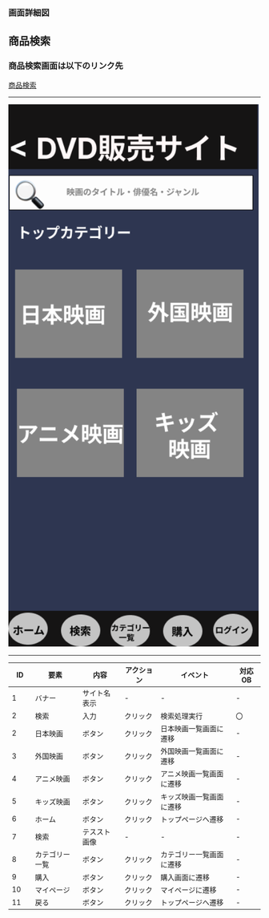 ### 画面詳細図
## 商品検索
### 商品検索画面は以下のリンク先
[商品検索](https://www.figma.com/file/aUIBKwBN1BN1f6srbwgCz3/%E4%B8%AD%E6%9D%91%E5%8B%87%E8%BC%9D-s-team-library?node-id=325%3A2)
*****
<img src="../img/kensaku.png" width="500">

******

|ID|要素|内容|アクション|イベント|対応OB|
|---|---|---|-----------|-------|------|
|1  |バナー|サイト名表示|-|-|-|
|2  |検索|入力|クリック|検索処理実行|〇|
|2  |日本映画|ボタン|クリック|日本映画一覧画面に遷移|-|
|3  |外国映画|ボタン|クリック|外国映画一覧画面に遷移|-|
|4  |アニメ映画|ボタン|クリック|アニメ映画一覧画面に遷移|-|
|5  |キッズ映画|ボタン|クリック|キッズ映画一覧画面に遷移|-|
|6  |ホーム|ボタン|クリック|トップページへ遷移|-|
|7  |検索|テススト画像|-|-|-|
|8  |カテゴリー一覧|ボタン|クリック|カテゴリー一覧画面に遷移|-|
|9  |購入|ボタン|クリック|購入画面に遷移|-|
|10　|マイページ|ボタン|クリック|マイページに遷移|-|
|11  |戻る|ボタン|クリック|トップページへ遷移|-|
